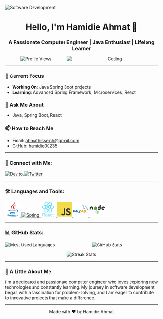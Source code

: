 <!-- Banner -->
![Software Development](https://www.kindpng.com/picc/m/2217400/software-development-png-transparent-software-development.png)

<h1 align="center">Hello, I'm Hamidie Ahmat 👋</h1>
<h3 align="center">A Passionate Computer Engineer | Java Enthusiast | Lifelong Learner</h3>

<p align="center">
  <img align="right" alt="Coding" width="300" src="https://cdn.dribbble.com/users/1162077/screenshots/3848914/programmer.gif">
  <img src="https://komarev.com/ghpvc/?username=hamidie00235&label=Profile%20views&color=0e75b6&style=flat" alt="Profile Views" />
</p>

---

### 🚀 Current Focus
- **Working On**: Java Spring Boot projects
- **Learning**: Advanced Spring Framework, Microservices, React

### 💬 Ask Me About
- Java, Spring Boot, React

### 📫 How to Reach Me
- Email: [ahmathisseinh@gmail.com](mailto:ahmathisseinh@gmail.com)
- GitHub: [hamidie00235](https://github.com/hamidie00235)

---

<h3 align="left">🔗 Connect with Me:</h3>
<p align="left">
  <a href="https://dev.to/hamdev" target="blank">
    <img align="center" src="https://img.shields.io/badge/Dev.to-0A0A0A?style=for-the-badge&logo=devdotto&logoColor=white" alt="Dev.to" height="30" width="100" />
  </a>
  <a href="https://twitter.com/hamidie00235" target="blank">
    <img align="center" src="https://img.shields.io/badge/Twitter-1DA1F2?style=for-the-badge&logo=twitter&logoColor=white" alt="Twitter" height="30" width="100" />
  </a>
</p>

---

<h3 align="left">🛠️ Languages and Tools:</h3>
<p align="left">
  <a href="https://www.java.com" target="_blank" rel="noreferrer">
    <img src="https://raw.githubusercontent.com/devicons/devicon/master/icons/java/java-original.svg" alt="Java" width="50" height="50"/>
  </a>
  <a href="https://spring.io/" target="_blank" rel="noreferrer">
    <img src="https://www.vectorlogo.zone/logos/springio/springio-icon.svg" alt="Spring" width="50" height="50"/>
  </a>
  <a href="https://reactjs.org/" target="_blank" rel="noreferrer">
    <img src="https://raw.githubusercontent.com/devicons/devicon/master/icons/react/react-original-wordmark.svg" alt="React" width="50" height="50"/>
  </a>
  <a href="https://developer.mozilla.org/en-US/docs/Web/JavaScript" target="_blank" rel="noreferrer">
    <img src="https://raw.githubusercontent.com/devicons/devicon/master/icons/javascript/javascript-original.svg" alt="JavaScript" width="50" height="50"/>
  </a>
  <a href="https://www.mysql.com/" target="_blank" rel="noreferrer">
    <img src="https://raw.githubusercontent.com/devicons/devicon/master/icons/mysql/mysql-original-wordmark.svg" alt="MySQL" width="50" height="50"/>
  </a>
  <a href="https://nodejs.org" target="_blank" rel="noreferrer">
    <img src="https://raw.githubusercontent.com/devicons/devicon/master/icons/nodejs/nodejs-original-wordmark.svg" alt="Node.js" width="50" height="50"/>
  </a>
</p>

---

<h3 align="left">📊 GitHub Stats:</h3>
<p align="left">
  <img align="left" src="https://github-readme-stats.vercel.app/api/top-langs?username=hamidie00235&show_icons=true&locale=en&layout=compact&langs_count=6&hide=html,css" alt="Most Used Languages" />
</p>

<p align="center">&nbsp;<img src="https://github-readme-stats.vercel.app/api?username=hamidie00235&show_icons=true&locale=en&theme=radical" alt="GitHub Stats" /></p>

<p align="center"><img src="https://github-readme-streak-stats.herokuapp.com/?user=hamidie00235&theme=radical" alt="Streak Stats" /></p>

---

### 🎉 A Little About Me
I'm a dedicated and passionate computer engineer who loves exploring new technologies and constantly learning. My journey in software development began with a fascination for problem-solving, and I am eager to contribute to innovative projects that make a difference.

---

<!-- Footer -->
<p align="center">Made with ❤️ by Hamidie Ahmat</p>
